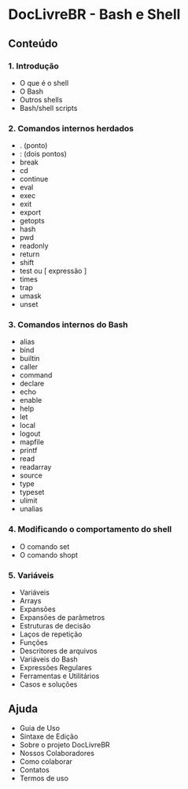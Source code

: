 # DocLivreBR - Bash e Shell

## Conteúdo

### 1. Introdução

* O que é o shell
* O Bash
* Outros shells
* Bash/shell scripts

### 2. Comandos internos herdados

* . (ponto)
* : (dois pontos)
* break
* cd
* continue
* eval
* exec
* exit
* export
* getopts
* hash
* pwd
* readonly
* return
* shift
* test ou [ expressão ]
* times
* trap
* umask
* unset

### 3. Comandos internos do Bash

* alias
* bind
* builtin
* caller
* command
* declare
* echo
* enable
* help
* let
* local
* logout
* mapfile
* printf
* read
* readarray
* source
* type
* typeset
* ulimit
* unalias

### 4. Modificando o comportamento do shell

* O comando set
* O comando shopt

### 5. Variáveis

- Variáveis
- Arrays
- Expansões
- Expansões de parâmetros
- Estruturas de decisão
- Laços de repetição
- Funções
- Descritores de arquivos
- Variáveis do Bash
- Expressões Regulares
- Ferramentas e Utilitários
- Casos e soluções

## Ajuda

- Guia de Uso
- Sintaxe de Edição
- Sobre o projeto DocLivreBR
- Nossos Colaboradores
- Como colaborar
- Contatos
- Termos de uso

